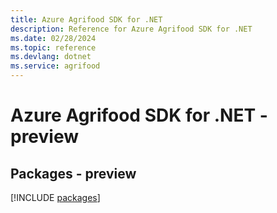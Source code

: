 ```yaml
---
title: Azure Agrifood SDK for .NET
description: Reference for Azure Agrifood SDK for .NET
ms.date: 02/28/2024
ms.topic: reference
ms.devlang: dotnet
ms.service: agrifood
---
```

# Azure Agrifood SDK for .NET - preview
## Packages - preview
[!INCLUDE [packages](agrifood-index.md)]